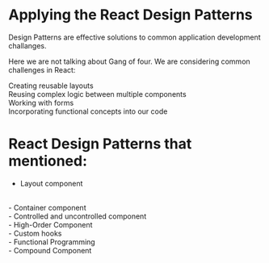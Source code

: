 # Applying the React Design Patterns

Design Patterns are effective solutions to common application development challanges.

Here we are not talking about Gang of four. We are considering common challenges in React:

Creating reusable layouts 
<br/>
Reusing complex logic between multiple components
<br/>
Working with forms
<br/>
Incorporating functional concepts into our code


# React Design Patterns that mentioned:

- Layout component
<br/>
- Container component
<br/>
- Controlled and uncontrolled component
<br/>
- High-Order Component
<br/>
- Custom hooks
<br/>
- Functional Programming
<br/>
- Compound Component
